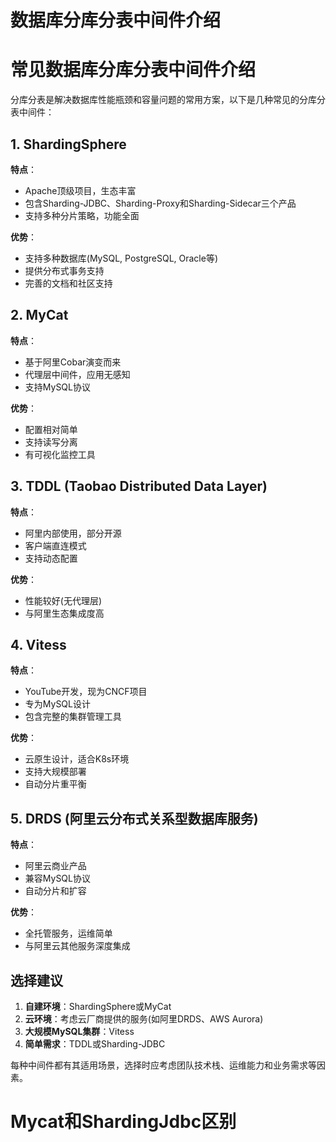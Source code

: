 # **数据库分库分表中间件介绍**

# 常见数据库分库分表中间件介绍

分库分表是解决数据库性能瓶颈和容量问题的常用方案，以下是几种常见的分库分表中间件：

## 1. ShardingSphere

**特点**：
- Apache顶级项目，生态丰富
- 包含Sharding-JDBC、Sharding-Proxy和Sharding-Sidecar三个产品
- 支持多种分片策略，功能全面

**优势**：
- 支持多种数据库(MySQL, PostgreSQL, Oracle等)
- 提供分布式事务支持
- 完善的文档和社区支持

## 2. MyCat

**特点**：
- 基于阿里Cobar演变而来
- 代理层中间件，应用无感知
- 支持MySQL协议

**优势**：
- 配置相对简单
- 支持读写分离
- 有可视化监控工具

## 3. TDDL (Taobao Distributed Data Layer)

**特点**：
- 阿里内部使用，部分开源
- 客户端直连模式
- 支持动态配置

**优势**：
- 性能较好(无代理层)
- 与阿里生态集成度高

## 4. Vitess

**特点**：
- YouTube开发，现为CNCF项目
- 专为MySQL设计
- 包含完整的集群管理工具

**优势**：
- 云原生设计，适合K8s环境
- 支持大规模部署
- 自动分片重平衡

## 5. DRDS (阿里云分布式关系型数据库服务)

**特点**：
- 阿里云商业产品
- 兼容MySQL协议
- 自动分片和扩容

**优势**：
- 全托管服务，运维简单
- 与阿里云其他服务深度集成

## 选择建议

1. **自建环境**：ShardingSphere或MyCat
2. **云环境**：考虑云厂商提供的服务(如阿里DRDS、AWS Aurora)
3. **大规模MySQL集群**：Vitess
4. **简单需求**：TDDL或Sharding-JDBC

每种中间件都有其适用场景，选择时应考虑团队技术栈、运维能力和业务需求等因素。


# Mycat和ShardingJdbc区别

